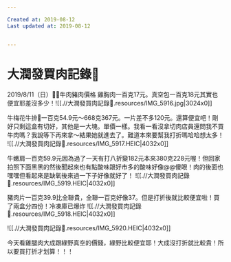 ```yaml
---

Created at: 2019-08-12
Last updated at: 2019-08-12


---
```


# 大潤發買肉記錄📝


2019/8/11（日）🐂🐷牛肉豬肉價格
雞胸肉一百克17元。真空包一百克18元其實也便宜耶差沒多少！![[.//大潤發買肉記錄📝.resources/IMG_5916.jpg\|3024x0]]

牛梅花牛排🥩一百克54.9元～668克367元。一片差不多120元。還算便宜吧！剛好只剩這盒有切好，其他是一大塊。單價一樣。我看一看沒拿切肉店員還問我不買牛肉嗎？我說等下再來拿～結果她就進去了。難道本來要幫我打折嗎哈哈想太多！
![[.//大潤發買肉記錄📝.resources/IMG_5917.HEIC\|4032x0]]

牛嫩肩一百克59.9元因為過了一天有打八折變182元本來380克228元喔！但回家拍照下面黑黑的然後聞起來也有點酸味跟好市多的酸味好像@@傻眼！肉的後面也嘿嘿但看起來是缺氧後來過一下子好像就好了！
![[.//大潤發買肉記錄📝.resources/IMG_5919.HEIC\|4032x0]]

豬肉片一百克39.9比全聯貴，全聯一百克好像37。但是打折後就比較便宜啦！買了兩盒分四份！冷凍庫已爆炸
![[.//大潤發買肉記錄📝.resources/IMG_5918.HEIC\|4032x0]]

![[.//大潤發買肉記錄📝.resources/IMG_5920.HEIC\|4032x0]]

今天看雞腿肉大成跟綠野真空的價錢，綠野比較便宜耶！大成沒打折就比較貴！所以要買打折才划算！！！

